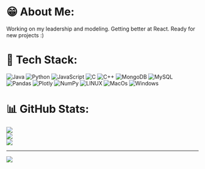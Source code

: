 # 😁 About Me:
Working on my leadership and modeling. Getting better at React. Ready for new projects :)


# 🧠 Tech Stack:
![Java](https://img.shields.io/badge/Java-ED8B00?style=for-the-badge&logo=openjdk&logoColor=white) ![Python]([https://img.shields.io/badge/python-3670A0?style=flat-square&logo=python&logoColor=ffdd54](https://img.shields.io/badge/python-3670A0?style=for-the-badge&logo=python&logoColor=ffdd54)) ![JavaScript](https://img.shields.io/badge/javascript-%23323330.svg?style=flat-square&logo=javascript&logoColor=%23F7DF1E) ![C](https://img.shields.io/badge/c-%2300599C.svg?style=flat-square&logo=c&logoColor=white) ![C++](https://img.shields.io/badge/c++-%2300599C.svg?style=flat-square&logo=c%2B%2B&logoColor=white) ![MongoDB](https://img.shields.io/badge/MongoDB-%234ea94b.svg?style=flat-square&logo=mongodb&logoColor=white) ![MySQL](https://img.shields.io/badge/mysql-%2300f.svg?style=flat-square&logo=mysql&logoColor=white) ![Pandas](https://img.shields.io/badge/pandas-%23150458.svg?style=flat-square&logo=pandas&logoColor=white) ![Plotly](https://img.shields.io/badge/Plotly-%233F4F75.svg?style=flat-square&logo=plotly&logoColor=white) ![NumPy](https://img.shields.io/badge/numpy-%23013243.svg?style=flat-square&logo=numpy&logoColor=white) ![LINUX](https://img.shields.io/badge/Linux-FCC624?style=flat-square&logo=linux&logoColor=black) ![MacOs](https://shields.io/badge/MacOS--9cf?logo=Apple&style=social) ![Windows](https://shields.io/badge/Windows--9cf?logo=Windows&style=social)
# 📊 GitHub Stats:
![](https://github-readme-stats.vercel.app/api?username=Uscateguito&theme=calm&hide_border=false&include_all_commits=false&count_private=false)<br/>
![](https://github-readme-streak-stats.herokuapp.com/?user=Uscateguito&theme=calm&hide_border=false)<br/>
![](https://github-readme-stats.vercel.app/api/top-langs/?username=Uscateguito&theme=calm&hide_border=false&include_all_commits=false&count_private=false&layout=compact)

---
[![](https://visitcount.itsvg.in/api?id=Uscateguito&icon=0&color=0)](https://visitcount.itsvg.in)

